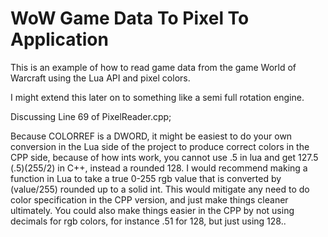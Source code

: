 # WoW Game Data To Pixel To Application

This is an example of how to read game data from the game World of Warcraft using the Lua API and pixel colors.  

I might extend this later on to something like a semi full rotation engine. 


Discussing Line 69 of PixelReader.cpp;

Because COLORREF is a DWORD, it might be easiest to do your own conversion in the Lua side of the project to produce correct colors in the CPP side, because of how ints work, you cannot use .5 in lua and get 127.5 (.5)(255/2) in C++, instead a rounded 128.  I would recommend making a function in Lua to take a true 0-255 rgb value that is converted by (value/255) rounded up to a solid int.  This would mitigate any need to do color specification in the CPP version, and just make things cleaner ultimately.  You could also make things easier in the CPP by not using decimals for rgb colors, for instance .51 for 128, but just using 128.. 
